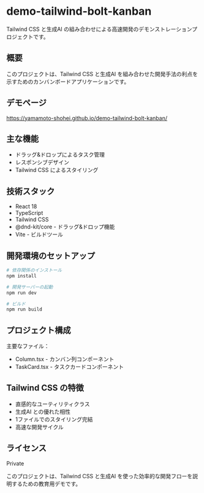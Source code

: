 # demo-tailwind-bolt-kanban

Tailwind CSS と生成AI の組み合わせによる高速開発のデモンストレーションプロジェクトです。

## 概要

このプロジェクトは、Tailwind CSS と生成AI を組み合わせた開発手法の利点を示すためのカンバンボードアプリケーションです。

## デモページ

https://yamamoto-shohei.github.io/demo-tailwind-bolt-kanban/

## 主な機能

* ドラッグ&ドロップによるタスク管理
* レスポンシブデザイン
* Tailwind CSS によるスタイリング

## 技術スタック

* React 18
* TypeScript
* Tailwind CSS
* @dnd-kit/core - ドラッグ&ドロップ機能
* Vite - ビルドツール

## 開発環境のセットアップ

```bash
# 依存関係のインストール
npm install

# 開発サーバーの起動
npm run dev

# ビルド
npm run build
```

## プロジェクト構成

主要なファイル：

* Column.tsx - カンバン列コンポーネント
* TaskCard.tsx - タスクカードコンポーネント

## Tailwind CSS の特徴

* 直感的なユーティリティクラス
* 生成AI との優れた相性
* 1ファイルでのスタイリング完結
* 高速な開発サイクル

## ライセンス

Private

このプロジェクトは、Tailwind CSS と生成AI を使った効率的な開発フローを説明するための教育用デモです。

